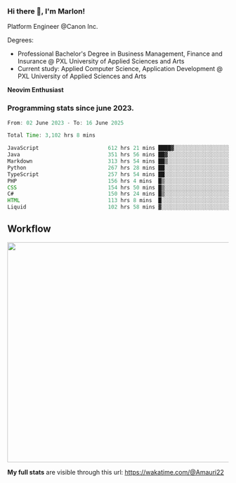 
### Hi there 👋, I'm Marlon!

Platform Engineer @Canon Inc.

Degrees: 
- Professional Bachelor's Degree in Business Management, Finance and Insurance @ PXL University of Applied Sciences and Arts
- Current study: Applied Computer Science, Application Development @ PXL University of Applied Sciences and Arts

**Neovim Enthusiast**

### Programming stats since june 2023.
<!--START_SECTION:waka-->

```java
From: 02 June 2023 - To: 16 June 2025

Total Time: 3,102 hrs 8 mins

JavaScript                      612 hrs 21 mins ████▓░░░░░░░░░░░░░░░░░░░░   19.30 %
Java                            351 hrs 56 mins ██▓░░░░░░░░░░░░░░░░░░░░░░   11.09 %
Markdown                        313 hrs 54 mins ██▒░░░░░░░░░░░░░░░░░░░░░░   09.90 %
Python                          267 hrs 28 mins ██░░░░░░░░░░░░░░░░░░░░░░░   08.43 %
TypeScript                      257 hrs 54 mins ██░░░░░░░░░░░░░░░░░░░░░░░   08.13 %
PHP                             156 hrs 4 mins  █▒░░░░░░░░░░░░░░░░░░░░░░░   04.92 %
CSS                             154 hrs 50 mins █▒░░░░░░░░░░░░░░░░░░░░░░░   04.88 %
C#                              150 hrs 24 mins █▒░░░░░░░░░░░░░░░░░░░░░░░   04.74 %
HTML                            113 hrs 8 mins  █░░░░░░░░░░░░░░░░░░░░░░░░   03.57 %
Liquid                          102 hrs 58 mins ▓░░░░░░░░░░░░░░░░░░░░░░░░   03.25 %
```

<!--END_SECTION:waka-->

## Workflow
<a href="https://wakatime.com"><img width="750" height="500" src="https://wakatime.com/share/@Amauri22/c9755ad7-b574-44e4-a9ee-ddb3582724ea.png" /></a>

**My full stats** are visible through this url: https://wakatime.com/@Amauri22
